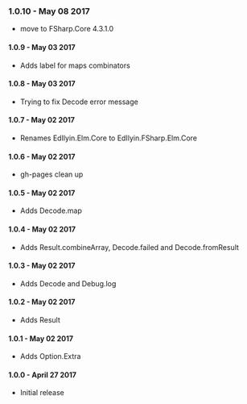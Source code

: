 ### 1.0.10 - May 08 2017
* move to FSharp.Core 4.3.1.0

#### 1.0.9 - May 03 2017
* Adds label for maps combinators

#### 1.0.8 - May 03 2017
* Trying to fix Decode error message

#### 1.0.7 - May 02 2017
* Renames EdIlyin.Elm.Core to EdIlyin.FSharp.Elm.Core

#### 1.0.6 - May 02 2017
* gh-pages clean up

#### 1.0.5 - May 02 2017
* Adds Decode.map

#### 1.0.4 - May 02 2017
* Adds Result.combineArray, Decode.failed and Decode.fromResult

#### 1.0.3 - May 02 2017
* Adds Decode and Debug.log

#### 1.0.2 - May 02 2017
* Adds Result

#### 1.0.1 - May 02 2017
* Adds Option.Extra

#### 1.0.0 - April 27 2017
* Initial release
